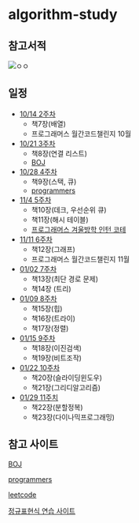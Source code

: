 # algorithm-study

## 참고서적
![ㅇㅇ](http://image.kyobobook.co.kr/images/book/xlarge/178/x9791189909178.jpg)

## 일정
* [10/14 2주차](https://github.com/DevooKim/algorithm-study/tree/main/week2)
  + 책7장(배열)
  + 프로그래머스 월간코드챌린지 10월
* [10/21 3주차](https://github.com/DevooKim/algorithm-study/tree/main/week3)
  + 책8장(연결 리스트)
  + [BOJ](https://www.acmicpc.net/workbook/view/1066)
* [10/28 4주차](https://github.com/DevooKim/algorithm-study/tree/main/week4)
  + 책9장(스택, 큐)
  + [programmers](https://programmers.co.kr/learn/courses/30/parts/12081)
* [11/4 5주차](https://github.com/DevooKim/algorithm-study/tree/main/week5)
  + 책10장(데크, 우선순위 큐)
  + 책11장(해시 테이블)
  + [프로그래머스 겨울방학 인턴 코테](https://programmers.co.kr/competitions/449/2020-winter-coding?utm_source=programmers&utm_medium=learn_competition449&utm_campaign=competition449)
* [11/11 6주차](https://github.com/DevooKim/algorithm-study/tree/main/week6)
  + 책12장(그래프)
  + 프로그래머스 월간코드챌린지 11월 
* [01/02 7주차](https://github.com/DevooKim/algorithm-study/tree/main/week7)
  + 책13장(최단 경로 문제)
  + 책14장 (트리)
* [01/09 8주차](https://github.com/DevooKim/algorithm-study/tree/main/week8)
  + 책15장(힙)
  + 책16장(트라이)
  + 책17장(정렬)
* [01/15 9주차](https://github.com/DevooKim/algorithm-study/tree/main/week9)
  + 책18장(이진검색)
  + 책19장(비트조작)
* [01/22 10주차](https://github.com/DevooKim/algorithm-study/tree/main/week10)
  + 책20장(슬라이딩윈도우)
  + 책21장(그리디알고리즘)
* [01/29 11주치]()
  + 책22장(분할정복)
  + 책23장(다이나믹프로그래밍)
## 참고 사이트
[BOJ](https://www.acmicpc.net/)

[programmers](https://programmers.co.kr/)

[leetcode](https://leetcode.com/problemset/all/)

[정규표현식 연습 사이트](https://regexr.com/)

